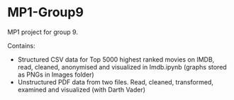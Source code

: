 # MP1-Group9
MP1 project for group 9. 

Contains:
- Structured CSV data for Top 5000 highest ranked movies on IMDB, read, cleaned, anonymised and visualized in Imdb.ipynb (graphs stored as PNGs in Images folder)
- Unstructured PDF data from two files. Read, cleaned, transformed, examined and visualized (with Darth Vader)
